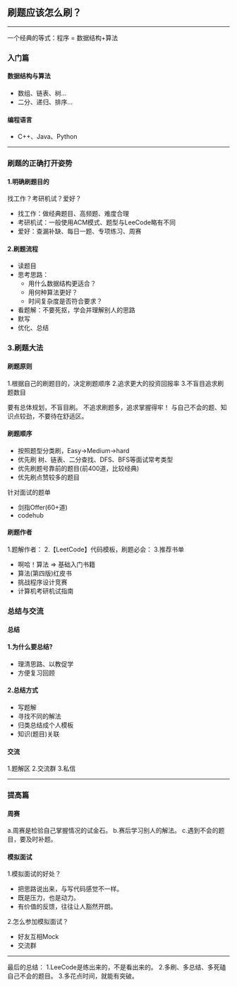 ## 刷题应该怎么刷？

---

一个经典的等式：程序 = 数据结构+算法



### 入门篇

#### 数据结构与算法

- 数组、链表、树...
- 二分、递归、排序...

#### 编程语言

- C++、Java、Python

---

### 刷题的正确打开姿势

#### 1.明确刷题目的

找工作？考研机试？爱好？

- 找工作：做经典题目、高频题、难度合理
- 考研机试：一般使用ACM模式、题型与LeeCode略有不同
- 爱好：查漏补缺、每日一题、专项练习、周赛

#### 2.刷题流程

- 读题目
- 思考思路：
  - 用什么数据结构更适合？
  - 用何种算法更好？
  - 时间复杂度是否符合要求？
- 看题解：不要死抠，学会并理解别人的思路
- 默写
- 优化、总结

### 3.刷题大法

#### 刷题原则

1.根据自己的刷题目的，决定刷题顺序
2.追求更大的投资回报率
3.不盲目追求刷题数目

要有总体规划，不盲目刷。
不追求刷题多，追求掌握得牢！
与自己不会的题、知识点较劲，不要待在舒适区。

#### 刷题顺序

- 按照题型分类刷，Easy->Medium->hard
- 优先刷 树、链表、二分查找、DFS、BFS等面试常考类型
- 优先刷题号靠前的题目(前400道，比较经典)
- 优先刷点赞较多的题目

针对面试的题单

- 剑指Offer(60+道)
- codehub

#### 刷题作者

1.题解作者：
2.【LeetCode】代码模板，刷题必会：
3.推荐书单

- 啊哈！算法 => 基础入门书籍
- 算法(第四版)红皮书
- 挑战程序设计竞赛
- 计算机考研机试指南

### 总结与交流

#### 总结

#### 1.为什么要总结?

- 理清思路、以教促学
- 方便复习回顾

#### 2.总结方式

- 写题解
- 寻找不同的解法
- 归类总结成个人模板
- 知识(题目)关联

#### 交流

1.题解区
2.交流群
3.私信

---

### 提高篇

#### 周赛

a.周赛是检验自己掌握情况的试金石。
b.赛后学习别人的解法。
c.遇到不会的题目，要及时补题。

#### 模拟面试

1.模拟面试的好处？

- 把思路说出来，与写代码感觉不一样。
- 既是压力，也是动力。
- 有价值的反馈，往往让人豁然开朗。

2.怎么参加模拟面试？

- 好友互相Mock
- 交流群

---

最后的总结：
1.LeeCode是练出来的，不是看出来的。
2.多刷、多总结、多死磕自己不会的题目。
3.多花点时间，就能有突破。